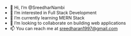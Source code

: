 - 👋 Hi, I’m @SreedharNambi
- 👀 I’m interested in Full Stack Development
- 🌱 I’m currently learning MERN Stack
- 💞️ I’m looking to collaborate on building web applications 
- 📫 You can reach me at sreedharan1997@gmail.com


